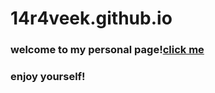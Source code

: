 # 14r4veek.github.io

<h3>welcome to my personal page!<a href="https://14r4veek.github.io">click me</a></h3>
<h3>enjoy yourself!</h3>
